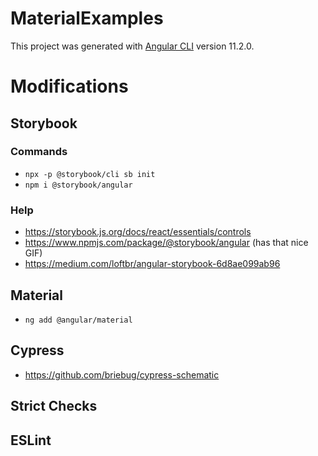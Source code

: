 # MaterialExamples

This project was generated with [Angular CLI](https://github.com/angular/angular-cli) version 11.2.0.

# Modifications

## Storybook

### Commands

- `npx -p @storybook/cli sb init`
- `npm i @storybook/angular`

### Help

- https://storybook.js.org/docs/react/essentials/controls
- https://www.npmjs.com/package/@storybook/angular (has that nice GIF)
- https://medium.com/loftbr/angular-storybook-6d8ae099ab96

## Material

- `ng add @angular/material`

## Cypress

- https://github.com/briebug/cypress-schematic

## Strict Checks

## ESLint
